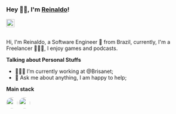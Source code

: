### Hey 👋🏻, I'm [Reinaldo](#)! 
<a href="https://www.linkedin.com/in/reinasdev/">
  <img alt="Reinaldo LinkedIn" width="22px" src="https://cdn-icons-png.flaticon.com/512/145/145807.png" />
</a>

<br />
<br />

Hi, I'm Reinaldo, a Software Engineer 🚀 from Brazil, currently, I'm a Freelancer 👨🏽‍💻, I enjoy games and podcasts.

**Talking about Personal Stuffs**

- 👨🏽‍💻 I’m currently working at @Brisanet;
- 💬 Ask me about anything, I am happy to help;

**Main stack** 

<code><a href="https://golang.org/"><img height="30" style="border-radius: 50%" src="https://www.stickersdevs.com.br/wp-content/uploads/2022/05/go-lang-sticker-adesivo-300x300.jpg"></a></code>
<code><a href="https://www.postgresql.org/"><img height="30" style="border-radius: 50%" src="https://www.stickersdevs.com.br/wp-content/uploads/2022/01/postgreesql-logo-adesivo-sticker.png"></a></code>

